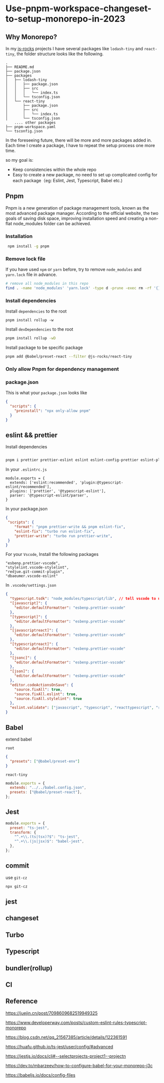 # Use-pnpm-workspace-changeset-to-setup-monorepo-in-2023

## Why Monorepo?

In my [js-rocks]() projects I have several packages like `lodash-tiny` and `react-tiny`, the folder structure looks like the following. 
```
.
├── README.md
├── package.json
├── packages
│   ├── lodash-tiny
│   │   ├── package.json
│   │   ├── src
│   │   │   └── index.ts
│   │   └── tsconfig.json
│   └── react-tiny
│       ├── package.json
│       ├── src
│       │   └── index.ts
│       └── tsconfig.json
    .... other packages
├── pnpm-workspace.yaml
└── tsconfig.json
```

In the foreseeing future, there will be more and more packages added in. Each time I create a package, I have to repeat the setup process one more time.

so my goal is:

- Keep consistencies within the whole repo
- Easy to create a new package, no need to set up complicated config for each package（eg: Eslint, Jest, Typescript, Babel etc.)

## Pnpm
Pnpm is a new generation of package management tools, known as the most advanced package manager. According to the official website, the two goals of saving disk space, improving installation speed and creating a non-flat node_modules folder can be achieved.


### Installation
```sh
 npm install -g pnpm
```

### Remove lock file

If you have used `npm` or `yarn` before, try to remove `node_modules` and `yarn.lock` file in advance.

```bash
# remove all node_modules in this repo
find . -name 'node_modules' 'yarn.lock' -type d -prune -exec rm -rf '{}' +
```

### Install dependencies

Install `dependencies` to the root
```
pnpm install rollup -w
```

Install `devDependencies` to the root
```sh
pnpm install rollup -wD
```

Install package to be specific package
```sh
pnpm add @babel/preset-react --filter @js-rocks/react-tiny
```

### Only allow Pnpm for dependency management

### package.json
This is what your `package.json` looks like

```json
{
  "scripts": {
    "preinstall": "npx only-allow pnpm"
  }
}
```

## eslint && prettier

Install dependencies
```sh

pnpm i prettier prettier-eslint eslint eslint-config-prettier eslint-plugin-prettier @typescript-eslint/eslint-plugin @typescript-eslint/parser -w

```

In your `.eslintrc.js`
```
module.exports = {
  extends: ['eslint:recommended', 'plugin:@typescript-eslint/recommended'],
  plugins: ['prettier', '@typescript-eslint'],
  parser: '@typescript-eslint/parser',
}
```

In your package.json

```json
{
 "scripts": {
    "format": "pnpm prettier-write && pnpm eslint-fix",
    "eslint-fix": "turbo run eslint-fix",
    "prettier-write": "turbo run prettier-write",
 }
}
```

For your `Vscode`, Install the following packages

```
"esbenp.prettier-vscode",
"stylelint.vscode-stylelint",
"redjue.git-commit-plugin",
"dbaeumer.vscode-eslint"
```


In `.vscode/settings.json`

```json
{
  "typescript.tsdk": "node_modules/typescript/lib", // tell vscode to use local installed typescript
  "[javascript]": {
    "editor.defaultFormatter": "esbenp.prettier-vscode"
  },
  "[typescript]": {
    "editor.defaultFormatter": "esbenp.prettier-vscode"
  },
  "[javascriptreact]": {
    "editor.defaultFormatter": "esbenp.prettier-vscode"
  },
  "[typescriptreact]": {
    "editor.defaultFormatter": "esbenp.prettier-vscode"
  },
  "[jsonc]": {
    "editor.defaultFormatter": "esbenp.prettier-vscode"
  },
  "[json]": {
    "editor.defaultFormatter": "esbenp.prettier-vscode"
  },
  "editor.codeActionsOnSave": {
    "source.fixAll": true,
    "source.fixAll.eslint": true,
    "source.fixAll.stylelint": true
  },
  "eslint.validate": ["javascript", "typescript", "reacttypescript", "reactjavascript"]
}
```


## Babel

extend babel

`root`

```json
{
  "presets": ["@babel/preset-env"]
}
```

`react-tiny`

```js
module.exports = {
  extends: "../../babel.config.json",
  presets: ["@babel/preset-react"],
};
```

## Jest

```js
module.exports = {
  preset: "ts-jest",
  transform: {
    "^.+\\.(ts|tsx)?$": "ts-jest",
    "^.+\\.(js|jsx)$": "babel-jest",
  },
};
```


## commit

use `git-cz` 

```sh
npx git-cz
```

## jest



## changeset



## Turbo


## Typescript


## bundler(rollup)


## CI


## Reference


<https://juejin.cn/post/7098609682519949325>

<https://www.developerway.com/posts/custom-eslint-rules-typescript-monorepo>

<https://blog.csdn.net/qq_21567385/article/details/122361591>

https://huafu.github.io/ts-jest/user/config/#advanced

https://jestjs.io/docs/cli#--selectprojects-project1--projectn

https://dev.to/mbarzeev/how-to-configure-babel-for-your-monorepo-j3c

https://babeljs.io/docs/config-files


